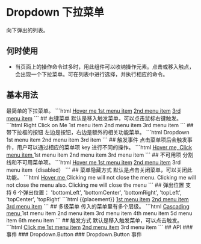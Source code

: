 # Dropdown 下拉菜单
向下弹出的列表。
## 何时使用
* 当页面上的操作命令过多时，用此组件可以收纳操作元素。点击或移入触点，会出现一个下拉菜单。可在列表中进行选择，并执行相应的命令。
## 基本用法
<Dropdown-DemoOne />
最简单的下拉菜单。
```html
  <a-dropdown>
    <a class="ant-dropdown-link" href="#">
      Hover me <a-icon type="down" />
    </a>
    <a-menu slot="overlay">
      <a-menu-item>
        <a href="javascript:;">1st menu item</a>
      </a-menu-item>
      <a-menu-item>
        <a href="javascript:;">2nd menu item</a>
      </a-menu-item>
      <a-menu-item>
        <a href="javascript:;">3rd menu item</a>
      </a-menu-item>
    </a-menu>
  </a-dropdown>
```
## 右键菜单
<Dropdown-DemoTwo />
默认是移入触发菜单，可以点击鼠标右键触发。
```html
  <a-dropdown :trigger="['contextmenu']">
    <span style="user-select: none">Right Click on Me</span>
    <a-menu slot="overlay">
      <a-menu-item key="1">1st menu item</a-menu-item>
      <a-menu-item key="2">2nd menu item</a-menu-item>
      <a-menu-item key="3">3rd menu item</a-menu-item>
    </a-menu>
  </a-dropdown>
```
## 带下拉框的按钮
<Dropdown-DemoThree />
左边是按钮，右边是额外的相关功能菜单。
```html
  <a-dropdown-button @click="handleMenuClick">
    Dropdown
    <a-menu slot="overlay" @click="handleMenuClick">
      <a-menu-item key="1"><a-icon type="user" />1st menu item</a-menu-item>
      <a-menu-item key="2"><a-icon type="user" />2nd menu item</a-menu-item>
      <a-menu-item key="3"><a-icon type="user" />3rd item</a-menu-item>
    </a-menu>
  </a-dropdown-button>
```
## 触发事件
<Dropdown-DemoFour />
点击菜单项后会触发事件，用户可以通过相应的菜单项 key 进行不同的操作。
```html
  <a-dropdown>
    <a class="ant-dropdown-link" href="#">
      Hover me, Click menu item <a-icon type="down" />
    </a>
    <a-menu slot="overlay" @click="onClick">
      <a-menu-item key="1">1st menu item</a-menu-item>
      <a-menu-item key="2">2nd menu item</a-menu-item>
      <a-menu-item key="3">3rd menu item</a-menu-item>
    </a-menu>
  </a-dropdown>
```
## 不可用项
<Dropdown-DemoFive />
分割线和不可用菜单项。
```html
  <a-dropdown>
    <a class="ant-dropdown-link" href="#">
      Hover me <a-icon type="down" />
    </a>
    <a-menu slot="overlay">
      <a-menu-item key="0">
        <a target="_blank" rel="noopener noreferrer" href="http://www.dmall.com/">1st menu item</a>
      </a-menu-item>
      <a-menu-item key="1">
        <a target="_blank" rel="noopener noreferrer" href="http://www.dmall.com/">2nd menu item</a>
      </a-menu-item>
      <a-menu-divider />
      <a-menu-item key="3" disabled>3rd menu item（disabled）</a-menu-item>
    </a-menu>
  </a-dropdown>
```
## 菜单隐藏方式
<Dropdown-DemoSix />
默认是点击关闭菜单，可以关闭此功能。
```html
  <a-dropdown v-model="visible">
    <a class="ant-dropdown-link" href="#">
      Hover me <a-icon type="down" />
    </a>
    <a-menu slot="overlay" @click="handleMenuClick">
      <a-menu-item key="1">Clicking me will not close the menu.</a-menu-item>
      <a-menu-item key="2">Clicking me will not close the menu also.</a-menu-item>
      <a-menu-item key="3">Clicking me will close the menu</a-menu-item>
    </a-menu>
  </a-dropdown>
```
## 弹出位置
<Dropdown-DemoSeven />
支持 6 个弹出位置： 'bottomLeft', 'bottomCenter', 'bottomRight', 'topLeft', 'topCenter', 'topRight'
```html
<a-dropdown :placement="placement">
  <a-button>{{placement}}</a-button>
  <a-menu slot="overlay">
    <a-menu-item>
      <a target="_blank" rel="noopener noreferrer" href="http://www.alipay.com/">1st menu item</a>
    </a-menu-item>
    <a-menu-item>
      <a target="_blank" rel="noopener noreferrer" href="http://www.taobao.com/">2nd menu item</a>
    </a-menu-item>
    <a-menu-item>
      <a target="_blank" rel="noopener noreferrer" href="http://www.tmall.com/">3rd menu item</a>
    </a-menu-item>
  </a-menu>
</a-dropdown>
<!-- placement 取约定值  -->
```
## 多级菜单
<Dropdown-DemoEight />
传入的菜单里有多个层级。
```html
  <a-dropdown>
    <a class="ant-dropdown-link" href="#">
      Cascading menu <a-icon type="down" />
    </a>
    <a-menu slot="overlay">
      <a-menu-item>1st menu item</a-menu-item>
      <a-menu-item>2nd menu item</a-menu-item>
      <a-sub-menu title="sub menu" key="test">
        <a-menu-item>3rd menu item</a-menu-item>
        <a-menu-item>4th menu item</a-menu-item>
      </a-sub-menu>
      <a-sub-menu title="disabled sub menu" disabled>
        <a-menu-item>5d menu item</a-menu-item>
        <a-menu-item>6th menu item</a-menu-item>
      </a-sub-menu>
    </a-menu>
  </a-dropdown>
```
## 触发方式
<Dropdown-DemoNine />
默认是移入触发菜单，可以点击触发。
```html
  <a-dropdown :trigger="['click']">
    <a class="ant-dropdown-link" href="#">
      Click me <a-icon type="down" />
    </a>
    <a-menu slot="overlay">
      <a-menu-item key="0">
        <a href="http://www.alipay.com/">1st menu item</a>
      </a-menu-item>
      <a-menu-item key="1">
        <a href="http://www.taobao.com/">2nd menu item</a>
      </a-menu-item>
      <a-menu-divider />
      <a-menu-item key="3">3rd menu item</a-menu-item>
    </a-menu>
  </a-dropdown>
```
## API
<Dropdown-ApiOne />
### 事件
<Dropdown-ApiTwo />
### Dropdown.Button
<Dropdown-ApiThree />
### Dropdown.Button 事件
<Dropdown-ApiFour />
